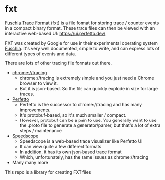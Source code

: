 # fxt

[Fuschia Trace Format](https://fuchsia.googlesource.com/fuchsia/+/refs/heads/main/docs/reference/tracing/trace-format.md) (fxt) is a file format for storing trace / counter events in a compact binary format. These trace files can then be viewed with an interactive web-based UI: https://ui.perfetto.dev/

FXT was created by Google for use in their experimental operating system [Fuschia](https://fuchsia.dev/fuchsia-src). It's very well documented, simple to write, and can express lots of different types of events and data.

There are lots of other tracing file formats out there.

* [chrome://tracing](https://docs.google.com/document/d/1CvAClvFfyA5R-PhYUmn5OOQtYMH4h6I0nSsKchNAySU/preview)
  * chrome://tracing is extremely simple and you just need a Chrome browser to view it.
  * But it is json-based. So the file can quickly explode in size for large traces.
* [Perfetto](https://perfetto.dev/)
  * Perfetto is the successor to chrome://tracing and has many improvements.
  * It's protobuf-based, so it's much smaller / compact.
  * However, protobuf can be a pain to use. You generally want to use the .proto file to generate a generator/parser, but that's a lot of extra steps / maintenance
* [Speedscope](https://github.com/jlfwong/speedscope/wiki/Importing-from-custom-sources#speedscopes-file-format)
  * Speedscope is a web-based trace visualizer like Perfetto UI
  * It can view quite a few different formats
  * In addition, it has its own json-based trace format
  * Which, unfortunately, has the same issues as chrome://tracing
* Many many more

This repo is a library for creating FXT files
